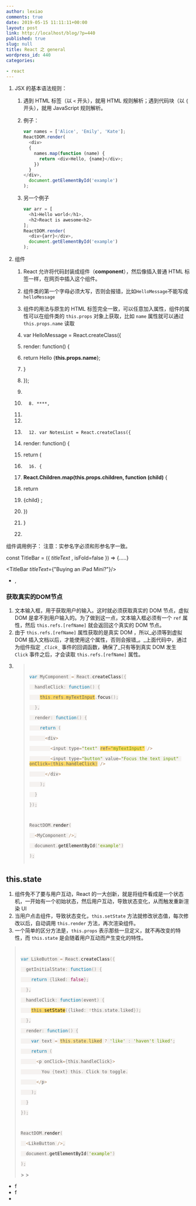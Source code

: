 ```yaml
---
author: lexiao
comments: true
date: 2019-05-15 11:11:11+00:00
layout: post
link: http://localhost/blog/?p=440
published: true
slug: null
title: React 之 general
wordpress_id: 440
categories:

- react
---
```





1. JSX 的基本语法规则：
    1. 遇到 HTML 标签（以 `<` 开头），就用 HTML 规则解析；遇到代码块（以 `{` 开头），就用 JavaScript 规则解析。
    2. 例子：

        ```js
        var names = ['Alice', 'Emily', 'Kate'];
        ReactDOM.render(
          <div>
          {
            names.map(function (name) {
              return <div>Hello, {name}</div>;
            })
          }
        </div>,
          document.getElementById('example')
        );
        ```

    3. 另一个例子

        ```js
        var arr = [
          <h1>Hello world</h1>,
          <h2>React is awesome<h2>
        ];
        ReactDOM.render(
          <div>{arr}</div>,
          document.getElementById('example')
        );
        ```

1. 组件
    1. React 允许将代码封装成组件（**component**），然后像插入普通 HTML 标签一样，在网页中插入这个组件。
    2. 组件类的第一个字母必须大写，否则会报错，比如`HelloMessage`不能写成`helloMessage`
    3. 组件的用法与原生的 HTML 标签完全一致，可以任意加入属性，组件的属性可以在组件类的 `this.props` 对象上获取，比如 `name` 属性就可以通过 `this.props.name` 读取



      1. var HelloMessage = React.createClass({
      2. render: function() {
      3. return Hello {**this.props.name**};
      4. }
      5. });
      6.

      7.       8. ****,
      9.

      10.

      11.       12. var NotesList = React.createClass({
      13. render: function() {
      14. return (
      15.       16. {
      17. **React.Children.map(this.props.children, function (child)** {
      18. return
      19. {child}
;
      20. })
      21. }
      22.
组件调用例子：
注意：实参名字必须和形参名字一致。


const TitleBar = ({ _titleText_ , isFold=false  }) => {.....}




<TitleBar _titleText_={"Buying an iPad Mini?"}/>







* ,

### 获取真实的DOM节点




  1. 文本输入框，用于获取用户的输入。这时就必须获取真实的 DOM 节点，虚拟 DOM 是拿不到用户输入的。为了做到这一点，文本输入框必须有一个 `ref` 属性，然后 `this.refs.[refName]` 就会返回这个真实的 DOM 节点。
  2. 由于 `this.refs.[refName]` 属性获取的是真实 DOM ，所以_必须等到虚拟 DOM 插入文档以后，才能使用这个属性，否则会报错_。_上面代码中，通过为组件指定 _`_Click_`_ 事件的回调函数，确保了_只有等到真实 DOM 发生 `Click` 事件之后，才会读取 `this.refs.[refName]` 属性。
  3. <blockquote><code style="border: none; direction: ltr; font-family: monospace, Consolas, Monaco, "Andale Mono"; font-size: 1.2em; hyphens: none; list-style-type: none; margin: 0px; padding: 0px; tab-size: 4; text-shadow: white 0px 1px; word-spacing: normal;"><span style="background-color: #f5f2f0;"><br></br></span><span style="background-color: #f5f2f0; border: none; color: #0077aa; list-style-type: none; margin: 0px; padding: 0px;">var</span><span style="background-color: #f5f2f0;"> MyComponent </span><span style="background: rgba(255 , 255 , 255 , 0.5); border: none; color: #a67f59; list-style-type: none; margin: 0px; padding: 0px;">=</span><span style="background-color: #f5f2f0;"> React</span><span style="background-color: #f5f2f0; border: none; color: #999999; list-style-type: none; margin: 0px; padding: 0px;">.</span><span style="background-color: #f5f2f0; border: none; color: #111111; list-style-type: none; margin: 0px; padding: 0px;">createClass<span style="border: none; color: #999999; list-style-type: none; margin: 0px; padding: 0px;">(</span></span><span style="background-color: #f5f2f0; border: none; color: #999999; list-style-type: none; margin: 0px; padding: 0px;">{</span><span style="background-color: #f5f2f0;"><br></br>  handleClick</span><span style="background-color: #f5f2f0; border: none; color: #999999; list-style-type: none; margin: 0px; padding: 0px;">:</span><span style="background-color: #f5f2f0;"> </span><span style="background-color: #f5f2f0; border: none; color: #0077aa; list-style-type: none; margin: 0px; padding: 0px;">function</span><span style="background-color: #f5f2f0; border: none; color: #999999; list-style-type: none; margin: 0px; padding: 0px;">(</span><span style="background-color: #f5f2f0; border: none; color: #999999; list-style-type: none; margin: 0px; padding: 0px;">)</span><span style="background-color: #f5f2f0;"> </span><span style="background-color: #f5f2f0; border: none; color: #999999; list-style-type: none; margin: 0px; padding: 0px;">{</span><span style="background-color: #f5f2f0;"><br></br>    </span><span style="background-color: #ffd966;">this<span style="border: none; color: #999999; list-style-type: none; margin: 0px; padding: 0px;">.</span>refs<span style="border: none; color: #999999; list-style-type: none; margin: 0px; padding: 0px;">.</span>myTextInput</span><span style="background-color: #f5f2f0; border: none; color: #999999; list-style-type: none; margin: 0px; padding: 0px;">.</span><span style="background-color: #f5f2f0; border: none; color: #111111; list-style-type: none; margin: 0px; padding: 0px;">focus<span style="border: none; color: #999999; list-style-type: none; margin: 0px; padding: 0px;">(</span></span><span style="background-color: #f5f2f0; border: none; color: #999999; list-style-type: none; margin: 0px; padding: 0px;">)</span><span style="background-color: #f5f2f0; border: none; color: #999999; list-style-type: none; margin: 0px; padding: 0px;">;</span><span style="background-color: #f5f2f0;"><br></br>  </span><span style="background-color: #f5f2f0; border: none; color: #999999; list-style-type: none; margin: 0px; padding: 0px;">}</span><span style="background-color: #f5f2f0; border: none; color: #999999; list-style-type: none; margin: 0px; padding: 0px;">,</span><span style="background-color: #f5f2f0;"><br></br>  render</span><span style="background-color: #f5f2f0; border: none; color: #999999; list-style-type: none; margin: 0px; padding: 0px;">:</span><span style="background-color: #f5f2f0;"> </span><span style="background-color: #f5f2f0; border: none; color: #0077aa; list-style-type: none; margin: 0px; padding: 0px;">function</span><span style="background-color: #f5f2f0; border: none; color: #999999; list-style-type: none; margin: 0px; padding: 0px;">(</span><span style="background-color: #f5f2f0; border: none; color: #999999; list-style-type: none; margin: 0px; padding: 0px;">)</span><span style="background-color: #f5f2f0;"> </span><span style="background-color: #f5f2f0; border: none; color: #999999; list-style-type: none; margin: 0px; padding: 0px;">{</span><span style="background-color: #f5f2f0;"><br></br>    </span><span style="background-color: #f5f2f0; border: none; color: #0077aa; list-style-type: none; margin: 0px; padding: 0px;">return</span><span style="background-color: #f5f2f0;"> </span><span style="background-color: #f5f2f0; border: none; color: #999999; list-style-type: none; margin: 0px; padding: 0px;">(</span><span style="background-color: #f5f2f0;"><br></br>      </span><span style="background: rgba(255 , 255 , 255 , 0.5); border: none; color: #a67f59; list-style-type: none; margin: 0px; padding: 0px;"><</span><span style="background-color: #f5f2f0;">div</span><span style="background: rgba(255 , 255 , 255 , 0.5); border: none; color: #a67f59; list-style-type: none; margin: 0px; padding: 0px;">></span><span style="background-color: #f5f2f0;"><br></br>        </span><span style="background: rgba(255 , 255 , 255 , 0.5); border: none; color: #a67f59; list-style-type: none; margin: 0px; padding: 0px;"><</span><span style="background-color: #f5f2f0;">input type</span><span style="background: rgba(255 , 255 , 255 , 0.5); border: none; color: #a67f59; list-style-type: none; margin: 0px; padding: 0px;">=</span><span style="background-color: #f5f2f0; border: none; color: #669900; list-style-type: none; margin: 0px; padding: 0px;">"text"</span><span style="background-color: #f5f2f0;"> </span><span style="background-color: #ffd966;">ref<span style="border: none; color: #a67f59; list-style-type: none; margin: 0px; padding: 0px;">=</span><span style="border: none; color: #669900; list-style-type: none; margin: 0px; padding: 0px;">"myTextInput"</span></span><span style="background-color: #f5f2f0;"> </span><span style="background: rgba(255 , 255 , 255 , 0.5); border: none; color: #a67f59; list-style-type: none; margin: 0px; padding: 0px;">/</span><span style="background: rgba(255 , 255 , 255 , 0.5); border: none; color: #a67f59; list-style-type: none; margin: 0px; padding: 0px;">></span><span style="background-color: #f5f2f0;"><br></br>        </span><span style="background: rgba(255 , 255 , 255 , 0.5); border: none; color: #a67f59; list-style-type: none; margin: 0px; padding: 0px;"><</span><span style="background-color: #f5f2f0;">input type</span><span style="background: rgba(255 , 255 , 255 , 0.5); border: none; color: #a67f59; list-style-type: none; margin: 0px; padding: 0px;">=</span><span style="background-color: #f5f2f0; border: none; color: #669900; list-style-type: none; margin: 0px; padding: 0px;">"button"</span><span style="background-color: #f5f2f0;"> value</span><span style="background: rgba(255 , 255 , 255 , 0.5); border: none; color: #a67f59; list-style-type: none; margin: 0px; padding: 0px;">=</span><span style="background-color: #f5f2f0; border: none; color: #669900; list-style-type: none; margin: 0px; padding: 0px;">"Focus the text input"</span><span style="background-color: #f5f2f0;"> </span><span style="background-color: #ffd966;">onClick<span style="border: none; color: #a67f59; list-style-type: none; margin: 0px; padding: 0px;">=</span><span style="border: none; color: #999999; list-style-type: none; margin: 0px; padding: 0px;">{</span>this<span style="border: none; color: #999999; list-style-type: none; margin: 0px; padding: 0px;">.</span>handleClick<span style="border: none; color: #999999; list-style-type: none; margin: 0px; padding: 0px;">}</span></span><span style="background-color: #f5f2f0;"> </span><span style="background: rgba(255 , 255 , 255 , 0.5); border: none; color: #a67f59; list-style-type: none; margin: 0px; padding: 0px;">/</span><span style="background: rgba(255 , 255 , 255 , 0.5); border: none; color: #a67f59; list-style-type: none; margin: 0px; padding: 0px;">></span><span style="background-color: #f5f2f0;"><br></br>      </span><span style="background: rgba(255 , 255 , 255 , 0.5); border: none; color: #a67f59; list-style-type: none; margin: 0px; padding: 0px;"><</span><span style="background: rgba(255 , 255 , 255 , 0.5); border: none; color: #a67f59; list-style-type: none; margin: 0px; padding: 0px;">/</span><span style="background-color: #f5f2f0;">div</span><span style="background: rgba(255 , 255 , 255 , 0.5); border: none; color: #a67f59; list-style-type: none; margin: 0px; padding: 0px;">></span><span style="background-color: #f5f2f0;"><br></br>    </span><span style="background-color: #f5f2f0; border: none; color: #999999; list-style-type: none; margin: 0px; padding: 0px;">)</span><span style="background-color: #f5f2f0; border: none; color: #999999; list-style-type: none; margin: 0px; padding: 0px;">;</span><span style="background-color: #f5f2f0;"><br></br>  </span><span style="background-color: #f5f2f0; border: none; color: #999999; list-style-type: none; margin: 0px; padding: 0px;">}</span><span style="background-color: #f5f2f0;"><br></br></span><span style="background-color: #f5f2f0; border: none; color: #999999; list-style-type: none; margin: 0px; padding: 0px;">}</span><span style="background-color: #f5f2f0; border: none; color: #999999; list-style-type: none; margin: 0px; padding: 0px;">)</span><span style="background-color: #f5f2f0; border: none; color: #999999; list-style-type: none; margin: 0px; padding: 0px;">;</span><span style="background-color: #f5f2f0;"><br></br><br></br>ReactDOM</span><span style="background-color: #f5f2f0; border: none; color: #999999; list-style-type: none; margin: 0px; padding: 0px;">.</span><span style="background-color: #f5f2f0; border: none; color: #111111; list-style-type: none; margin: 0px; padding: 0px;">render<span style="border: none; color: #999999; list-style-type: none; margin: 0px; padding: 0px;">(</span></span><span style="background-color: #f5f2f0;"><br></br>  </span><span style="background: rgba(255 , 255 , 255 , 0.5); border: none; color: #a67f59; list-style-type: none; margin: 0px; padding: 0px;"><</span><span style="background-color: #f5f2f0;">MyComponent </span><span style="background: rgba(255 , 255 , 255 , 0.5); border: none; color: #a67f59; list-style-type: none; margin: 0px; padding: 0px;">/</span><span style="background: rgba(255 , 255 , 255 , 0.5); border: none; color: #a67f59; list-style-type: none; margin: 0px; padding: 0px;">></span><span style="background-color: #f5f2f0; border: none; color: #999999; list-style-type: none; margin: 0px; padding: 0px;">,</span><span style="background-color: #f5f2f0;"><br></br>  document</span><span style="background-color: #f5f2f0; border: none; color: #999999; list-style-type: none; margin: 0px; padding: 0px;">.</span><span style="background-color: #f5f2f0; border: none; color: #111111; list-style-type: none; margin: 0px; padding: 0px;">getElementById<span style="border: none; color: #999999; list-style-type: none; margin: 0px; padding: 0px;">(</span></span><span style="background-color: #f5f2f0; border: none; color: #669900; list-style-type: none; margin: 0px; padding: 0px;">'example'</span><span style="background-color: #f5f2f0; border: none; color: #999999; list-style-type: none; margin: 0px; padding: 0px;">)</span><span style="background-color: #f5f2f0;"><br></br></span><span style="background-color: #f5f2f0; border: none; color: #999999; list-style-type: none; margin: 0px; padding: 0px;">)</span><span style="background-color: #f5f2f0; border: none; color: #999999; list-style-type: none; margin: 0px; padding: 0px;">;</span><span style="background-color: #f5f2f0;"><br></br></span></code>
>
> </blockquote>




## this.state




  1. 组件免不了要与用户互动，React 的一大创新，就是将组件看成是一个状态机，一开始有一个初始状态，然后用户互动，导致状态变化，从而触发重新渲染 UI
  2. 当用户点击组件，导致状态变化，`this.setState` 方法就修改状态值，每次修改以后，自动调用 `this.render` 方法，再次渲染组件。
  3. 一个简单的区分方法是，`this.props` 表示那些一旦定义，就不再改变的特性，而 `this.state` 是会随着用户互动而产生变化的特性。

<blockquote><code style="border: none; direction: ltr; font-family: monospace, Consolas, Monaco, "Andale Mono"; font-size: 1.2em; hyphens: none; list-style-type: none; margin: 0px; padding: 0px; tab-size: 4; text-shadow: white 0px 1px; word-spacing: normal;"><span style="background-color: #f5f2f0;"><br></br></span><span style="background-color: #f5f2f0; border: none; color: #0077aa; list-style-type: none; margin: 0px; padding: 0px;">var</span><span style="background-color: #f5f2f0;"> LikeButton </span><span style="background: rgba(255 , 255 , 255 , 0.5); border: none; color: #a67f59; list-style-type: none; margin: 0px; padding: 0px;">=</span><span style="background-color: #f5f2f0;"> React</span><span style="background-color: #f5f2f0; border: none; color: #999999; list-style-type: none; margin: 0px; padding: 0px;">.</span><span style="background-color: #f5f2f0; border: none; color: #111111; list-style-type: none; margin: 0px; padding: 0px;">createClass<span style="border: none; color: #999999; list-style-type: none; margin: 0px; padding: 0px;">(</span></span><span style="background-color: #f5f2f0; border: none; color: #999999; list-style-type: none; margin: 0px; padding: 0px;">{</span><span style="background-color: #f5f2f0;"><br></br>  getInitialState</span><span style="background-color: #f5f2f0; border: none; color: #999999; list-style-type: none; margin: 0px; padding: 0px;">:</span><span style="background-color: #f5f2f0;"> </span><span style="background-color: #f5f2f0; border: none; color: #0077aa; list-style-type: none; margin: 0px; padding: 0px;">function</span><span style="background-color: #f5f2f0; border: none; color: #999999; list-style-type: none; margin: 0px; padding: 0px;">(</span><span style="background-color: #f5f2f0; border: none; color: #999999; list-style-type: none; margin: 0px; padding: 0px;">)</span><span style="background-color: #f5f2f0;"> </span><span style="background-color: #f5f2f0; border: none; color: #999999; list-style-type: none; margin: 0px; padding: 0px;">{</span><span style="background-color: #f5f2f0;"><br></br>    </span><span style="background-color: #f5f2f0; border: none; color: #0077aa; list-style-type: none; margin: 0px; padding: 0px;">return</span><span style="background-color: #f5f2f0;"> </span><span style="background-color: #f5f2f0; border: none; color: #999999; list-style-type: none; margin: 0px; padding: 0px;">{</span><span style="background-color: #f5f2f0;">liked</span><span style="background-color: #f5f2f0; border: none; color: #999999; list-style-type: none; margin: 0px; padding: 0px;">:</span><span style="background-color: #f5f2f0;"> </span><span style="background-color: #f5f2f0; border: none; color: #990055; list-style-type: none; margin: 0px; padding: 0px;">false</span><span style="background-color: #f5f2f0; border: none; color: #999999; list-style-type: none; margin: 0px; padding: 0px;">}</span><span style="background-color: #f5f2f0; border: none; color: #999999; list-style-type: none; margin: 0px; padding: 0px;">;</span><span style="background-color: #f5f2f0;"><br></br>  </span><span style="background-color: #f5f2f0; border: none; color: #999999; list-style-type: none; margin: 0px; padding: 0px;">}</span><span style="background-color: #f5f2f0; border: none; color: #999999; list-style-type: none; margin: 0px; padding: 0px;">,</span><span style="background-color: #f5f2f0;"><br></br>  handleClick</span><span style="background-color: #f5f2f0; border: none; color: #999999; list-style-type: none; margin: 0px; padding: 0px;">:</span><span style="background-color: #f5f2f0;"> </span><span style="background-color: #f5f2f0; border: none; color: #0077aa; list-style-type: none; margin: 0px; padding: 0px;">function</span><span style="background-color: #f5f2f0; border: none; color: #999999; list-style-type: none; margin: 0px; padding: 0px;">(</span><span style="background-color: #f5f2f0;">event</span><span style="background-color: #f5f2f0; border: none; color: #999999; list-style-type: none; margin: 0px; padding: 0px;">)</span><span style="background-color: #f5f2f0;"> </span><span style="background-color: #f5f2f0; border: none; color: #999999; list-style-type: none; margin: 0px; padding: 0px;">{</span><span style="background-color: #f5f2f0;"><br></br>    </span><span style="background-color: #ffd966;">this<span style="border: none; color: #999999; list-style-type: none; margin: 0px; padding: 0px;">.</span></span><span style="border: none; color: #111111; list-style-type: none; margin: 0px; padding: 0px;"><span style="background-color: #ffd966;">setState</span><span style="background-color: #f5f2f0; border: none; color: #999999; list-style-type: none; margin: 0px; padding: 0px;">(</span></span><span style="background-color: #f5f2f0; border: none; color: #999999; list-style-type: none; margin: 0px; padding: 0px;">{</span><span style="background-color: #f5f2f0;">liked</span><span style="background-color: #f5f2f0; border: none; color: #999999; list-style-type: none; margin: 0px; padding: 0px;">:</span><span style="background-color: #f5f2f0;"> </span><span style="background: rgba(255 , 255 , 255 , 0.5); border: none; color: #a67f59; list-style-type: none; margin: 0px; padding: 0px;">!</span><span style="background-color: #f5f2f0;">this</span><span style="background-color: #f5f2f0; border: none; color: #999999; list-style-type: none; margin: 0px; padding: 0px;">.</span><span style="background-color: #f5f2f0;">state</span><span style="background-color: #f5f2f0; border: none; color: #999999; list-style-type: none; margin: 0px; padding: 0px;">.</span><span style="background-color: #f5f2f0;">liked</span><span style="background-color: #f5f2f0; border: none; color: #999999; list-style-type: none; margin: 0px; padding: 0px;">}</span><span style="background-color: #f5f2f0; border: none; color: #999999; list-style-type: none; margin: 0px; padding: 0px;">)</span><span style="background-color: #f5f2f0; border: none; color: #999999; list-style-type: none; margin: 0px; padding: 0px;">;</span><span style="background-color: #f5f2f0;"><br></br>  </span><span style="background-color: #f5f2f0; border: none; color: #999999; list-style-type: none; margin: 0px; padding: 0px;">}</span><span style="background-color: #f5f2f0; border: none; color: #999999; list-style-type: none; margin: 0px; padding: 0px;">,</span><span style="background-color: #f5f2f0;"><br></br>  render</span><span style="background-color: #f5f2f0; border: none; color: #999999; list-style-type: none; margin: 0px; padding: 0px;">:</span><span style="background-color: #f5f2f0;"> </span><span style="background-color: #f5f2f0; border: none; color: #0077aa; list-style-type: none; margin: 0px; padding: 0px;">function</span><span style="background-color: #f5f2f0; border: none; color: #999999; list-style-type: none; margin: 0px; padding: 0px;">(</span><span style="background-color: #f5f2f0; border: none; color: #999999; list-style-type: none; margin: 0px; padding: 0px;">)</span><span style="background-color: #f5f2f0;"> </span><span style="background-color: #f5f2f0; border: none; color: #999999; list-style-type: none; margin: 0px; padding: 0px;">{</span><span style="background-color: #f5f2f0;"><br></br>    </span><span style="background-color: #f5f2f0; border: none; color: #0077aa; list-style-type: none; margin: 0px; padding: 0px;">var</span><span style="background-color: #f5f2f0;"> text </span><span style="background: rgba(255 , 255 , 255 , 0.5); border: none; color: #a67f59; list-style-type: none; margin: 0px; padding: 0px;">=</span><span style="background-color: #f5f2f0;"> </span><span style="background-color: #ffe599;">this<span style="border: none; color: #999999; list-style-type: none; margin: 0px; padding: 0px;">.</span>state<span style="border: none; color: #999999; list-style-type: none; margin: 0px; padding: 0px;">.</span>liked</span><span style="background-color: #f5f2f0;"> </span><span style="background: rgba(255 , 255 , 255 , 0.5); border: none; color: #a67f59; list-style-type: none; margin: 0px; padding: 0px;">?</span><span style="background-color: #f5f2f0;"> </span><span style="background-color: #f5f2f0; border: none; color: #669900; list-style-type: none; margin: 0px; padding: 0px;">'like'</span><span style="background-color: #f5f2f0;"> </span><span style="background-color: #f5f2f0; border: none; color: #999999; list-style-type: none; margin: 0px; padding: 0px;">:</span><span style="background-color: #f5f2f0;"> </span><span style="background-color: #f5f2f0; border: none; color: #669900; list-style-type: none; margin: 0px; padding: 0px;">'haven't liked'</span><span style="background-color: #f5f2f0; border: none; color: #999999; list-style-type: none; margin: 0px; padding: 0px;">;</span><span style="background-color: #f5f2f0;"><br></br>    </span><span style="background-color: #f5f2f0; border: none; color: #0077aa; list-style-type: none; margin: 0px; padding: 0px;">return</span><span style="background-color: #f5f2f0;"> </span><span style="background-color: #f5f2f0; border: none; color: #999999; list-style-type: none; margin: 0px; padding: 0px;">(</span><span style="background-color: #f5f2f0;"><br></br>      </span><span style="background: rgba(255 , 255 , 255 , 0.5); border: none; color: #a67f59; list-style-type: none; margin: 0px; padding: 0px;"><</span><span style="background-color: #f5f2f0;">p onClick</span><span style="background: rgba(255 , 255 , 255 , 0.5); border: none; color: #a67f59; list-style-type: none; margin: 0px; padding: 0px;">=</span><span style="background-color: #f5f2f0; border: none; color: #999999; list-style-type: none; margin: 0px; padding: 0px;">{</span><span style="background-color: #f5f2f0;">this</span><span style="background-color: #f5f2f0; border: none; color: #999999; list-style-type: none; margin: 0px; padding: 0px;">.</span><span style="background-color: #f5f2f0;">handleClick</span><span style="background-color: #f5f2f0; border: none; color: #999999; list-style-type: none; margin: 0px; padding: 0px;">}</span><span style="background: rgba(255 , 255 , 255 , 0.5); border: none; color: #a67f59; list-style-type: none; margin: 0px; padding: 0px;">></span><span style="background-color: #f5f2f0;"><br></br>        You </span><span style="background-color: #f5f2f0; border: none; color: #999999; list-style-type: none; margin: 0px; padding: 0px;">{</span><span style="background-color: #f5f2f0;">text</span><span style="background-color: #f5f2f0; border: none; color: #999999; list-style-type: none; margin: 0px; padding: 0px;">}</span><span style="background-color: #f5f2f0;"> this</span><span style="background-color: #f5f2f0; border: none; color: #999999; list-style-type: none; margin: 0px; padding: 0px;">.</span><span style="background-color: #f5f2f0;"> Click to toggle</span><span style="background-color: #f5f2f0; border: none; color: #999999; list-style-type: none; margin: 0px; padding: 0px;">.</span><span style="background-color: #f5f2f0;"><br></br>      </span><span style="background: rgba(255 , 255 , 255 , 0.5); border: none; color: #a67f59; list-style-type: none; margin: 0px; padding: 0px;"><</span><span style="background: rgba(255 , 255 , 255 , 0.5); border: none; color: #a67f59; list-style-type: none; margin: 0px; padding: 0px;">/</span><span style="background-color: #f5f2f0;">p</span><span style="background: rgba(255 , 255 , 255 , 0.5); border: none; color: #a67f59; list-style-type: none; margin: 0px; padding: 0px;">></span><span style="background-color: #f5f2f0;"><br></br>    </span><span style="background-color: #f5f2f0; border: none; color: #999999; list-style-type: none; margin: 0px; padding: 0px;">)</span><span style="background-color: #f5f2f0; border: none; color: #999999; list-style-type: none; margin: 0px; padding: 0px;">;</span><span style="background-color: #f5f2f0;"><br></br>  </span><span style="background-color: #f5f2f0; border: none; color: #999999; list-style-type: none; margin: 0px; padding: 0px;">}</span><span style="background-color: #f5f2f0;"><br></br></span><span style="background-color: #f5f2f0; border: none; color: #999999; list-style-type: none; margin: 0px; padding: 0px;">}</span><span style="background-color: #f5f2f0; border: none; color: #999999; list-style-type: none; margin: 0px; padding: 0px;">)</span><span style="background-color: #f5f2f0; border: none; color: #999999; list-style-type: none; margin: 0px; padding: 0px;">;</span><span style="background-color: #f5f2f0;"><br></br><br></br>ReactDOM</span><span style="background-color: #f5f2f0; border: none; color: #999999; list-style-type: none; margin: 0px; padding: 0px;">.</span><span style="background-color: #f5f2f0; border: none; color: #111111; list-style-type: none; margin: 0px; padding: 0px;">render<span style="border: none; color: #999999; list-style-type: none; margin: 0px; padding: 0px;">(</span></span><span style="background-color: #f5f2f0;"><br></br>  </span><span style="background: rgba(255 , 255 , 255 , 0.5); border: none; color: #a67f59; list-style-type: none; margin: 0px; padding: 0px;"><</span><span style="background-color: #f5f2f0;">LikeButton </span><span style="background: rgba(255 , 255 , 255 , 0.5); border: none; color: #a67f59; list-style-type: none; margin: 0px; padding: 0px;">/</span><span style="background: rgba(255 , 255 , 255 , 0.5); border: none; color: #a67f59; list-style-type: none; margin: 0px; padding: 0px;">></span><span style="background-color: #f5f2f0; border: none; color: #999999; list-style-type: none; margin: 0px; padding: 0px;">,</span><span style="background-color: #f5f2f0;"><br></br>  document</span><span style="background-color: #f5f2f0; border: none; color: #999999; list-style-type: none; margin: 0px; padding: 0px;">.</span><span style="background-color: #f5f2f0; border: none; color: #111111; list-style-type: none; margin: 0px; padding: 0px;">getElementById<span style="border: none; color: #999999; list-style-type: none; margin: 0px; padding: 0px;">(</span></span><span style="background-color: #f5f2f0; border: none; color: #669900; list-style-type: none; margin: 0px; padding: 0px;">'example'</span><span style="background-color: #f5f2f0; border: none; color: #999999; list-style-type: none; margin: 0px; padding: 0px;">)</span><span style="background-color: #f5f2f0;"><br></br></span><span style="background-color: #f5f2f0; border: none; color: #999999; list-style-type: none; margin: 0px; padding: 0px;">)</span><span style="background-color: #f5f2f0; border: none; color: #999999; list-style-type: none; margin: 0px; padding: 0px;">;</span><span style="background-color: #f5f2f0;"><br></br></span></code>
>
> </blockquote>












* f
* f
*
